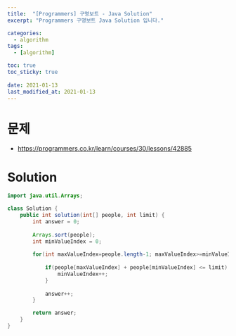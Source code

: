 ```yaml
---
title:  "[Programmers] 구명보트 - Java Solution"
excerpt: "Programmers 구명보트 Java Solution 입니다."

categories:
  - algorithm
tags:
  - [algorithm]

toc: true
toc_sticky: true
 
date: 2021-01-13
last_modified_at: 2021-01-13
---
```

# 문제
- https://programmers.co.kr/learn/courses/30/lessons/42885

# Solution

``` java
import java.util.Arrays;

class Solution {
    public int solution(int[] people, int limit) {
        int answer = 0;
        
        Arrays.sort(people);
        int minValueIndex = 0;
        
        for(int maxValueIndex=people.length-1; maxValueIndex>=minValueIndex; maxValueIndex--) {
            
            if(people[maxValueIndex] + people[minValueIndex] <= limit) {
                minValueIndex++;
            }
            
            answer++;
        }

        return answer;
    }
}
```